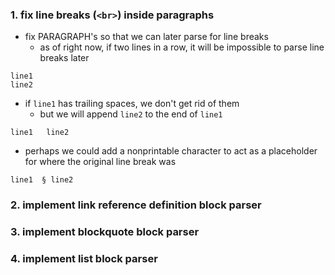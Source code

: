 ### 1. fix line breaks (`<br>`) inside paragraphs

- fix PARAGRAPH's so that we can later parse for line breaks
    - as of right now, if two lines in a row, it will be impossible to parse line breaks later

```
line1
line2
```

- if `line1` has trailing spaces, we don't get rid of them
    - but we will append `line2` to the end of `line1`

```
line1   line2
```

- perhaps we could add a nonprintable character to act as a placeholder for where the original line break was

```
line1  § line2
```

### 2. implement link reference definition block parser

### 3. implement blockquote block parser

### 4. implement list block parser